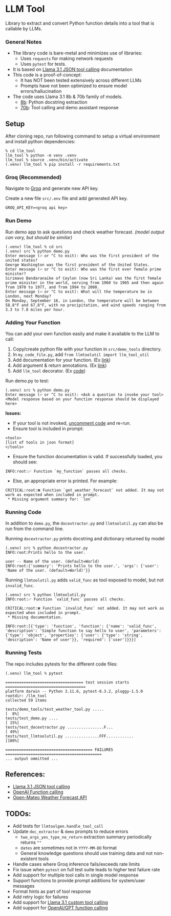 # LLM Tool
Library to extract and convert Python function details into a tool that is
callable by LLMs.


### General Notes
* The library code is bare-metal and minimizes use of libraries:
    * Uses `requests` for making network requests
    * Uses `pytest` for tests.
* It is based on [Llama 3.1 JSON tool calling](https://llama.meta.com/docs/model-cards-and-prompt-formats/llama3_1/#json-based-tool-calling) documentation
* This code is a proof-of-concept:
    * It has NOT been tested extensively across different LLMs
    * Prompts have not been optimized to ensure model errors/hallucination
* The code uses Llama 3.1 8b & 70b family of models.
    * [8b](https://console.groq.com/docs/models#llama-31-8b-preview): Python docstring extraction
    * [70b](https://console.groq.com/docs/models#llama-31-70b-preview): Tool calling and demo assistant response


## Setup
After cloning repo, run following command to setup a virtual environment and 
install python dependencies:
```
% cd llm_tool
llm_tool % python -m venv .venv
llm_tool % source .venv/bin/activate
(.venv) llm_tool % pip install -r requirements.txt
```


### Groq (Recommended)
Navigate to [Groq](https://console.groq.com/docs/quickstart) and generate new
API key.

Create a new file `src/.env` file and add generated API key.
```
GROQ_API_KEY=<groq api key>
```


### Run Demo

Run demo app to ask questions and check weather forecast. _(model output can vary, but should be similar)_
```
(.venv) llm_tool % cd src
(.venv) src % python demo.py
Enter message (⏎ or ^C to exit): Who was the first president of the united states?
George Washington was the first president of the United States.
Enter message (⏎ or ^C to exit): Who was the first ever female prime minister?
Sirimavo Bandaranaike of Ceylon (now Sri Lanka) was the first female prime minister in the world, serving from 1960 to 1965 and then again from 1970 to 1977, and from 1994 to 2000.
Enter message (⏎ or ^C to exit): What will the temperature be in London, next Monday?
On Monday, September 16, in London, the temperature will be between 58.8°F and 67.8°F, with no precipitation, and wind speeds ranging from 3.3 to 7.0 miles per hour.
```


### Adding Your Function
You can add your own function easily and make it available to the LLM to call:
1. Copy/create python file with your function in `src/demo_tools` directory.
2. In `my_code_file.py`, add `from llmtoolutil import llm_tool_util`
3. Add documentation for your function. (Ex [link](src/demo_tools/weather_tool.py#L12C5-L20C11))
4. Add argument & return annotations. (Ex [link](src/demo_tools/weather_tool.py#L11))
5. Add `llm_tool` decorator. (Ex [code](src/demo_tools/weather_tool.py#L10))

Run demo.py to test:
```
(.venv) src % python demo.py
Enter message (⏎ or ^C to exit): <Ask a question to invoke your tool>
<Model response based on your function response should be displayed here>
```

**Issues:**
* If your tool is not invoked, [uncomment code](src/demo.py#L11) and re-run.
* Ensure tool is included in prompt:
```
<tools>
[list of tools in json format]
</tools>
```
* Ensure the function documentation is valid. If successfully loaded, you should see:
```
INFO:root:✅ Function `my_function` passes all checks.
```
* Else, an appropriate error is printed. For example:
```
CRITICAL:root:❌ Function `get_weather_forecast` not added. It may not work as expected when included in prompt.
 * Missing argument summary for: `lon`
```


### Running Code

In addition to `demo.py`, the `docextractor.py` and `llmtoolutil.py` can also
be run from the command line.

Running `docextractor.py` prints docstring and dictionary returned by model
```
(.venv) src % python docextractor.py
INFO:root:Prints hello to the user.

user -- Name of the user. (default=World)
INFO:root:{'summary': 'Prints hello to the user.', 'args': {'user': 'Name of the user. (default=World)'}}
```

Running `llmtoolutil.py` adds `valid_func` as tool exposed to model, but not `invalid_func`.
```
(.venv) src % python llmtoolutil.py
INFO:root:✅ Function `valid_func` passes all checks.

CRITICAL:root:❌ Function `invalid_func` not added. It may not work as expected when included in prompt.
 * Missing documentation.

INFO:root:[{'type': 'function', 'function': {'name': 'valid_func', 'description': 'Simple function to say hello to user', 'parameters': {'type': 'object', 'properties': {'user': {'type': 'string', 'description': 'Name of user'}}, 'required': ['user']}}}]
```


### Running Tests

The repo includes pytests for the different code files:
```
(.venv) llm_tool % pytest

================================== test session starts ===================================
platform darwin -- Python 3.11.6, pytest-8.3.2, pluggy-1.5.0
rootdir: /llm_tool
collected 59 items

tests/demo_tools/test_weather_tool.py .....                                         [  8%]
tests/test_demo.py ....                                                             [ 15%]
tests/test_docextractor.py ................F...                                     [ 49%]
tests/test_llmtoolutil.py ...............FFF............                            [100%]

====================================== FAILURES ==========================================
... output ommitted ...
```


## References:
* [Llama 3.1 JSON tool calling](https://llama.meta.com/docs/model-cards-and-prompt-formats/llama3_1/#json-based-tool-calling)
* [OpenAI Function calling](https://platform.openai.com/docs/assistants/tools/function-calling)
* [Open-Mateo Weather Forecast API](https://open-meteo.com/en/docs)


## TODOs:
* Add tests for `llmtoolgen.handle_tool_call`
* Update `doc_extractor` & `demo` prompts to reduce errors
    * `two_args_yes_type_no_return` extraction summary periodically returns `""`
    * `dates` are sometimes not in `YYYY-MM-DD` format
    * General knowledge questions should use training data and not non-existent tools
* Handle cases where Groq inference fails/exceeds rate limits
* Fix issue when `pytest` on full test suite leads to higher test failure rate
* Add support for multiple tool calls in single model response
* Support functions to provide prompt additions for system/user messages
* Format hints as part of tool response
* Add retry logic for failures
* Add support for [Llama 3.1 custom tool calling](https://llama.meta.com/docs/model-cards-and-prompt-formats/llama3_1/#user-defined-custom-tool-calling)
* Add support for [OpenAI/GPT function calling](https://platform.openai.com/docs/assistants/tools/function-calling)
